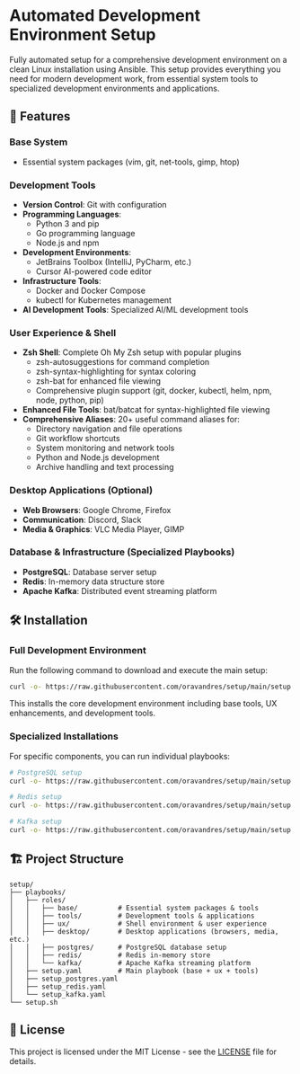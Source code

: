 # Automated Development Environment Setup

Fully automated setup for a comprehensive development environment on a clean Linux installation using Ansible. This setup provides everything you need for modern development work, from essential system tools to specialized development environments and applications.

## 🚀 Features

### Base System
- Essential system packages (vim, git, net-tools, gimp, htop)

### Development Tools
- **Version Control**: Git with configuration
- **Programming Languages**: 
  - Python 3 and pip
  - Go programming language
  - Node.js and npm
- **Development Environments**: 
  - JetBrains Toolbox (IntelliJ, PyCharm, etc.)
  - Cursor AI-powered code editor
- **Infrastructure Tools**: 
  - Docker and Docker Compose
  - kubectl for Kubernetes management
- **AI Development Tools**: Specialized AI/ML development tools

### User Experience & Shell
- **Zsh Shell**: Complete Oh My Zsh setup with popular plugins
  - zsh-autosuggestions for command completion
  - zsh-syntax-highlighting for syntax coloring
  - zsh-bat for enhanced file viewing
  - Comprehensive plugin support (git, docker, kubectl, helm, npm, node, python, pip)
- **Enhanced File Tools**: bat/batcat for syntax-highlighted file viewing
- **Comprehensive Aliases**: 20+ useful command aliases for:
  - Directory navigation and file operations
  - Git workflow shortcuts
  - System monitoring and network tools
  - Python and Node.js development
  - Archive handling and text processing

### Desktop Applications (Optional)
- **Web Browsers**: Google Chrome, Firefox
- **Communication**: Discord, Slack
- **Media & Graphics**: VLC Media Player, GIMP

### Database & Infrastructure (Specialized Playbooks)
- **PostgreSQL**: Database server setup
- **Redis**: In-memory data structure store
- **Apache Kafka**: Distributed event streaming platform



## 🛠 Installation

### Full Development Environment
Run the following command to download and execute the main setup:

```bash
curl -o- https://raw.githubusercontent.com/oravandres/setup/main/setup.sh | bash
```

This installs the core development environment including base tools, UX enhancements, and development tools.

### Specialized Installations
For specific components, you can run individual playbooks:

```bash
# PostgreSQL setup
curl -o- https://raw.githubusercontent.com/oravandres/setup/main/setup.sh | bash -s playbooks/setup_postgres.yaml

# Redis setup  
curl -o- https://raw.githubusercontent.com/oravandres/setup/main/setup.sh | bash -s playbooks/setup_redis.yaml

# Kafka setup
curl -o- https://raw.githubusercontent.com/oravandres/setup/main/setup.sh | bash -s playbooks/setup_kafka.yaml
```

## 🏗 Project Structure

```
setup/
├── playbooks/
│   ├── roles/
│   │   ├── base/          # Essential system packages & tools
│   │   ├── tools/         # Development tools & applications  
│   │   ├── ux/            # Shell environment & user experience
│   │   ├── desktop/       # Desktop applications (browsers, media, etc.)
│   │   ├── postgres/      # PostgreSQL database setup
│   │   ├── redis/         # Redis in-memory store
│   │   └── kafka/         # Apache Kafka streaming platform
│   ├── setup.yaml         # Main playbook (base + ux + tools)
│   ├── setup_postgres.yaml
│   ├── setup_redis.yaml
│   └── setup_kafka.yaml
└── setup.sh              
```

## 📝 License

This project is licensed under the MIT License - see the [LICENSE](LICENSE) file for details.
